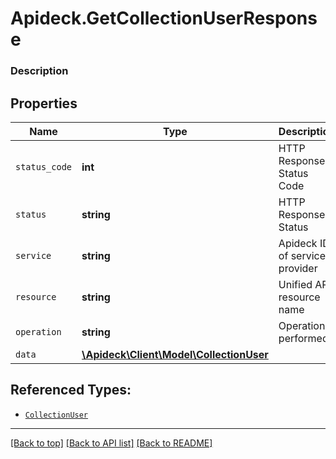 # Apideck.GetCollectionUserResponse

### Description

## Properties
Name | Type | Description | Notes
------------ | ------------- | ------------- | -------------
`status_code` | **int** | HTTP Response Status Code | 
`status` | **string** | HTTP Response Status | 
`service` | **string** | Apideck ID of service provider | 
`resource` | **string** | Unified API resource name | 
`operation` | **string** | Operation performed | 
`data` | [**\Apideck\Client\Model\CollectionUser**](CollectionUser.md) |  | 





## Referenced Types:





* [`CollectionUser`](CollectionUser.md)

---

[[Back to top]](#) [[Back to API list]](../../../../README.md#documentation-for-api-endpoints) [[Back to README]](../../../../README.md)


